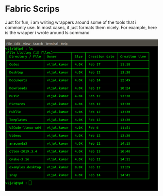 Fabric Scrips
=============


Just for fun, i am writing wrappers around some of the tools that i commonly use.
In most cases, it just formats them nicely. For example, here is the wrapper i wrote around
ls command

![Modified output for ls](images/terminal_ls.png)